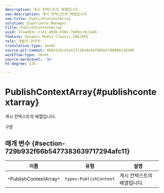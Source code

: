 ```yaml
---
description: 게시 컨텍스트의 배열입니다.
seo-description: 게시 컨텍스트의 배열입니다.
seo-title: PublishContextArray
solution: Experience Manager
title: PublishContextArray
uuid: 47aa483c-c141-499b-b58c-7b09cc9c2a4b
feature: Dynamic Media Classic,SDK/API
role: 개발자,관리자
translation-type: tm+mt
source-git-commit: 469d1a5c43a972116a8a2efb0de5708800130a99
workflow-type: tm+mt
source-wordcount: '36'
ht-degree: 13%

---
```



# PublishContextArray{#publishcontextarray}

게시 컨텍스트의 배열입니다.

구문

## 매개 변수 {#section-729b932f66b5477383639717294afc11}

| 이름 | 유형 | 설명 |
|---|---|---|
| `*`PublishContextArray`*` | `types:PublishContext` | 게시 컨텍스트의 배열입니다. |

